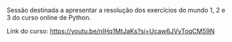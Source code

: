 Sessão destinada a apresentar a resolução dos exercícios do mundo 1, 2 e 3 do curso online de Python.

Link do curso: https://youtu.be/nIHq1MtJaKs?si=Ucaw6JVyToqCM59N
